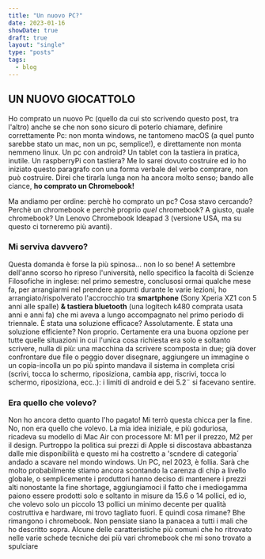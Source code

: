 ```yaml
---
title: "Un nuovo PC?"
date: 2023-01-16
showDate: true
draft: true
layout: "single"
type: "posts"
tags:
  - blog
---
```


## UN NUOVO GIOCATTOLO  

Ho comprato un nuovo Pc (quello da cui sto scrivendo questo post, tra l'altro) anche se che non sono sicuro di poterlo chiamare, definire correttamente Pc: non monta windows, ne tantomeno macOS (a quel punto sarebbe stato un mac, non un pc, semplice!), e direttamente non monta nemmeno linux. Un pc con android? Un tablet con la tastiera in pratica, inutile. Un raspberryPi con tastiera? Me lo sarei dovuto costruire ed io ho iniziato questo paragrafo con una forma verbale del verbo comprare, non può costruire.
Direi che tirarla lunga non ha ancora molto senso; bando alle ciance, **ho comprato un Chromebook!**

Ma andiamo per ordine: perchè ho comprato un pc? Cosa stavo cercando? Perchè un chromebook e perchè proprio _quel_ chromebook?
A giusto, quale chromebook? Un Lenovo Chromebook Ideapad 3 (versione USA, ma su questo ci torneremo più avanti).

### Mi serviva davvero?
Questa domanda è forse la più spinosa... non lo so bene! A settembre dell'anno scorso ho ripreso l'università, nello specifico la facoltà di Scienze Filosofiche in inglese: nel primo semestre, conclusosi ormai qualche mese fa, per arrangiarmi nel prendere appunti durante le varie lezioni, ho arrangiato/rispolverato l'accrocchio tra **smartphone** (Sony Xperia XZ1 con 5 anni alle spalle) **& tastiera bluetooth** (una logitech k480 comprata usata anni e anni fa) che mi aveva a lungo accompagnato nel primo periodo di triennale. È stata una soluzione efficace? Assolutamente. È stata una soluzione efficiente? Non proprio. Certamente era una buona opzione per tutte quelle situazioni in cui l'unica cosa richiesta era solo e soltanto scrivere, nulla di più: una macchina da scrivere scomposta in due; già dover confrontare due file o peggio dover disegnare, aggiungere un immagine o un copia-incolla un po più spinto mandava il sistema in completa crisi (scrivi, tocca lo schermo, riposiziona, cambia app, riscrivi, tocca lo schermo, riposiziona, ecc..): i limiti di android e dei 5.2¨ si facevano sentire. 

### Era quello che volevo?
Non ho ancora detto quanto l'ho pagato! Mi terrò questa chicca per la fine. No, non era quello che volevo. La mia idea iniziale, e più goduriosa, ricadeva su modello di Mac Air con processore M: M1 per il prezzo, M2 per il design. Purtroppo la politica sui prezzi di Apple si discostava abbastanza dalle mie disponibilità e questo mi ha costretto a 'scndere di categoria´ andado a scavare nel mondo windows. Un PC, nel 2023, è follia. Sarà che molto probabilmente stiamo ancora scontando la carenza di chip a livello globale, o semplicemente i produttori hanno deciso di mantenere i prezzi alti nonostante la fine shortage, aggiungiamoci il fatto che i mediogamma paiono essere prodotti solo e soltanto in misure da 15.6 o 14 pollici, ed io, che volevo solo un piccolo 13 pollici un minimo decente per qualità costruttiva e hardware, mi trovo tagliato fuori.
E quindi cosa rimane? Bhe rimangono i chromebook. Non pensiate siano la panacea a tutti i mali che ho descritto sopra. Alcune delle caratteristiche più comuni che ho ritrovato nelle varie schede tecniche dei più vari chromebook che mi sono trovato a spulciare
